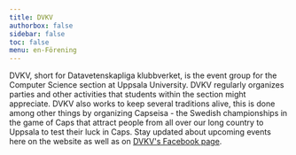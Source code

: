 ```yaml
---
title: DVKV
authorbox: false
sidebar: false
toc: false
menu: en-Förening
---
```


DVKV, short for Datavetenskapliga klubbverket, is the event group for the Computer Science section at Uppsala University. DVKV regularly organizes parties and other activities that students within the section might appreciate. DVKV also works to keep several traditions alive, this is done among other things by organizing Capseisa - the Swedish championships in the game of Caps that attract people from all over our long country to Uppsala to test their luck in Caps. Stay updated about upcoming events here on the website as well as on [DVKV's Facebook page](https://www.facebook.com/DatavetenskapligaKV).

